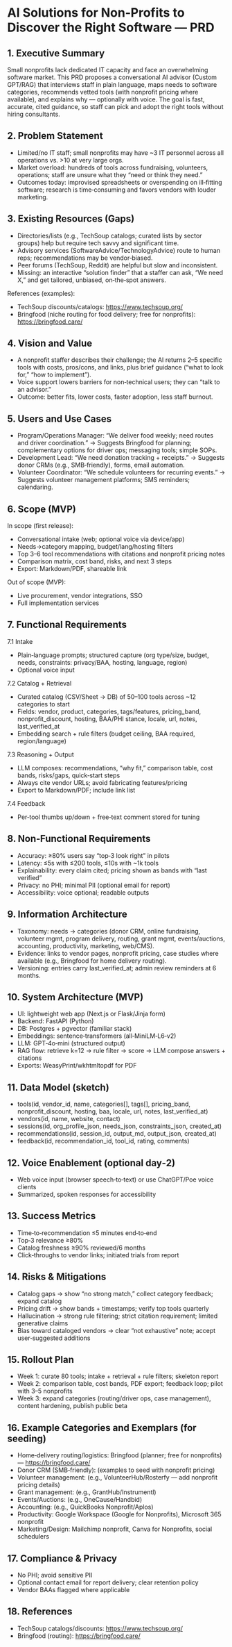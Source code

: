 # AI Solutions for Non‑Profits to Discover the Right Software — PRD

## 1. Executive Summary
Small nonprofits lack dedicated IT capacity and face an overwhelming software market. This PRD proposes a conversational AI advisor (Custom GPT/RAG) that interviews staff in plain language, maps needs to software categories, recommends vetted tools (with nonprofit pricing where available), and explains why — optionally with voice. The goal is fast, accurate, cited guidance, so staff can pick and adopt the right tools without hiring consultants.

## 2. Problem Statement
- Limited/no IT staff; small nonprofits may have ~3 IT personnel across all operations vs. >10 at very large orgs.
- Market overload: hundreds of tools across fundraising, volunteers, operations; staff are unsure what they “need or think they need.”
- Outcomes today: improvised spreadsheets or overspending on ill‑fitting software; research is time‑consuming and favors vendors with louder marketing.

## 3. Existing Resources (Gaps)
- Directories/lists (e.g., TechSoup catalogs; curated lists by sector groups) help but require tech savvy and significant time.
- Advisory services (SoftwareAdvice/TechnologyAdvice) route to human reps; recommendations may be vendor‑biased.
- Peer forums (TechSoup, Reddit) are helpful but slow and inconsistent.
- Missing: an interactive “solution finder” that a staffer can ask, “We need X,” and get tailored, unbiased, on‑the‑spot answers.

References (examples):
- TechSoup discounts/catalogs: https://www.techsoup.org/
- Bringfood (niche routing for food delivery; free for nonprofits): https://bringfood.care/

## 4. Vision and Value
- A nonprofit staffer describes their challenge; the AI returns 2–5 specific tools with costs, pros/cons, and links, plus brief guidance (“what to look for,” “how to implement”).
- Voice support lowers barriers for non‑technical users; they can “talk to an advisor.”
- Outcome: better fits, lower costs, faster adoption, less staff burnout.

## 5. Users and Use Cases
- Program/Operations Manager: “We deliver food weekly; need routes and driver coordination.” → Suggests Bringfood for planning; complementary options for driver ops; messaging tools; simple SOPs.
- Development Lead: “We need donation tracking + receipts.” → Suggests donor CRMs (e.g., SMB‑friendly), forms, email automation.
- Volunteer Coordinator: “We schedule volunteers for recurring events.” → Suggests volunteer management platforms; SMS reminders; calendaring.

## 6. Scope (MVP)
In scope (first release):
- Conversational intake (web; optional voice via device/app)
- Needs→category mapping, budget/lang/hosting filters
- Top 3–6 tool recommendations with citations and nonprofit pricing notes
- Comparison matrix, cost band, risks, and next 3 steps
- Export: Markdown/PDF, shareable link

Out of scope (MVP):
- Live procurement, vendor integrations, SSO
- Full implementation services

## 7. Functional Requirements
7.1 Intake
- Plain‑language prompts; structured capture (org type/size, budget, needs, constraints: privacy/BAA, hosting, language, region)
- Optional voice input

7.2 Catalog + Retrieval
- Curated catalog (CSV/Sheet → DB) of 50–100 tools across ~12 categories to start
- Fields: vendor, product, categories, tags/features, pricing_band, nonprofit_discount, hosting, BAA/PHI stance, locale, url, notes, last_verified_at
- Embedding search + rule filters (budget ceiling, BAA required, region/language)

7.3 Reasoning + Output
- LLM composes: recommendations, “why fit,” comparison table, cost bands, risks/gaps, quick‑start steps
- Always cite vendor URLs; avoid fabricating features/pricing
- Export to Markdown/PDF; include link list

7.4 Feedback
- Per‑tool thumbs up/down + free‑text comment stored for tuning

## 8. Non‑Functional Requirements
- Accuracy: ≥80% users say “top‑3 look right” in pilots
- Latency: ≤5s with ≤200 tools, ≤10s with ~1k tools
- Explainability: every claim cited; pricing shown as bands with “last verified”
- Privacy: no PHI; minimal PII (optional email for report)
- Accessibility: voice optional; readable outputs

## 9. Information Architecture
- Taxonomy: needs → categories (donor CRM, online fundraising, volunteer mgmt, program delivery, routing, grant mgmt, events/auctions, accounting, productivity, marketing, web/CMS).
- Evidence: links to vendor pages, nonprofit pricing, case studies where available (e.g., Bringfood for home delivery routing).
- Versioning: entries carry last_verified_at; admin review reminders at 6 months.

## 10. System Architecture (MVP)
- UI: lightweight web app (Next.js or Flask/Jinja form)
- Backend: FastAPI (Python)
- DB: Postgres + pgvector (familiar stack)
- Embeddings: sentence‑transformers (all‑MiniLM‑L6‑v2)
- LLM: GPT‑4o‑mini (structured output)
- RAG flow: retrieve k=12 → rule filter → score → LLM compose answers + citations
- Exports: WeasyPrint/wkhtmltopdf for PDF

## 11. Data Model (sketch)
- tools(id, vendor_id, name, categories[], tags[], pricing_band, nonprofit_discount, hosting, baa, locale, url, notes, last_verified_at)
- vendors(id, name, website, contact)
- sessions(id, org_profile_json, needs_json, constraints_json, created_at)
- recommendations(id, session_id, output_md, output_json, created_at)
- feedback(id, recommendation_id, tool_id, rating, comments)

## 12. Voice Enablement (optional day‑2)
- Web voice input (browser speech‑to‑text) or use ChatGPT/Poe voice clients
- Summarized, spoken responses for accessibility

## 13. Success Metrics
- Time‑to‑recommendation ≤5 minutes end‑to‑end
- Top‑3 relevance ≥80%
- Catalog freshness ≥90% reviewed/6 months
- Click‑throughs to vendor links; initiated trials from report

## 14. Risks & Mitigations
- Catalog gaps → show “no strong match,” collect category feedback; expand catalog
- Pricing drift → show bands + timestamps; verify top tools quarterly
- Hallucination → strong rule filtering; strict citation requirement; limited generative claims
- Bias toward cataloged vendors → clear “not exhaustive” note; accept user‑suggested additions

## 15. Rollout Plan
- Week 1: curate 80 tools; intake + retrieval + rule filters; skeleton report
- Week 2: comparison table, cost bands, PDF export; feedback loop; pilot with 3–5 nonprofits
- Week 3: expand categories (routing/driver ops, case management), content hardening, publish public beta

## 16. Example Categories and Exemplars (for seeding)
- Home‑delivery routing/logistics: Bringfood (planner; free for nonprofits) — https://bringfood.care/
- Donor CRM (SMB‑friendly): (examples to seed with nonprofit pricing)
- Volunteer management: (e.g., VolunteerHub/Rosterfy — add nonprofit pricing details)
- Grant management: (e.g., GrantHub/Instrumentl)
- Events/Auctions: (e.g., OneCause/Handbid)
- Accounting: (e.g., QuickBooks Nonprofit/Aplos)
- Productivity: Google Workspace (Google for Nonprofits), Microsoft 365 nonprofit
- Marketing/Design: Mailchimp nonprofit, Canva for Nonprofits, social schedulers

## 17. Compliance & Privacy
- No PHI; avoid sensitive PII
- Optional contact email for report delivery; clear retention policy
- Vendor BAAs flagged where applicable

## 18. References
- TechSoup catalogs/discounts: https://www.techsoup.org/
- Bringfood (routing): https://bringfood.care/
